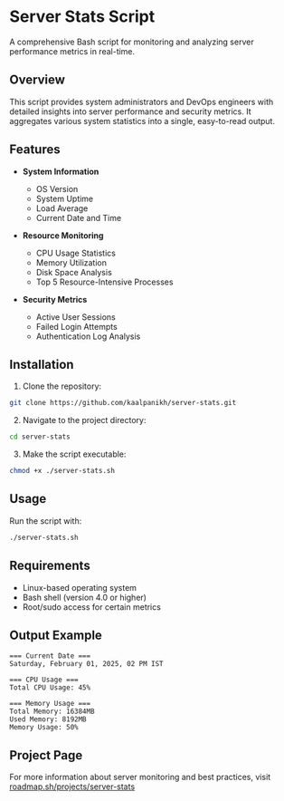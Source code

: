# Server Stats Script

A comprehensive Bash script for monitoring and analyzing server performance metrics in real-time.

## Overview

This script provides system administrators and DevOps engineers with detailed insights into server performance and security metrics. It aggregates various system statistics into a single, easy-to-read output.

## Features

- **System Information**
  - OS Version
  - System Uptime
  - Load Average
  - Current Date and Time

- **Resource Monitoring**
  - CPU Usage Statistics
  - Memory Utilization
  - Disk Space Analysis
  - Top 5 Resource-Intensive Processes

- **Security Metrics**
  - Active User Sessions
  - Failed Login Attempts
  - Authentication Log Analysis

## Installation

1. Clone the repository:
```bash
git clone https://github.com/kaalpanikh/server-stats.git
```

2. Navigate to the project directory:
```bash
cd server-stats
```

3. Make the script executable:
```bash
chmod +x ./server-stats.sh
```

## Usage

Run the script with:
```bash
./server-stats.sh
```

## Requirements

- Linux-based operating system
- Bash shell (version 4.0 or higher)
- Root/sudo access for certain metrics

## Output Example

```plaintext
=== Current Date ===
Saturday, February 01, 2025, 02 PM IST

=== CPU Usage ===
Total CPU Usage: 45%

=== Memory Usage ===
Total Memory: 16384MB
Used Memory: 8192MB
Memory Usage: 50%
```

## Project Page

For more information about server monitoring and best practices, visit [roadmap.sh/projects/server-stats](https://roadmap.sh/projects/server-stats)